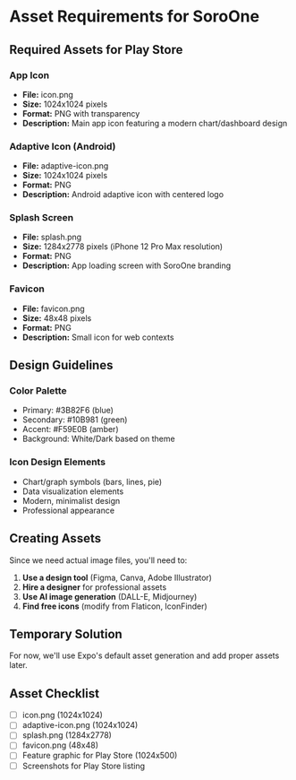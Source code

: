 # Asset Requirements for SoroOne

## Required Assets for Play Store

### App Icon
- **File:** icon.png
- **Size:** 1024x1024 pixels
- **Format:** PNG with transparency
- **Description:** Main app icon featuring a modern chart/dashboard design

### Adaptive Icon (Android)
- **File:** adaptive-icon.png
- **Size:** 1024x1024 pixels
- **Format:** PNG
- **Description:** Android adaptive icon with centered logo

### Splash Screen
- **File:** splash.png
- **Size:** 1284x2778 pixels (iPhone 12 Pro Max resolution)
- **Format:** PNG
- **Description:** App loading screen with SoroOne branding

### Favicon
- **File:** favicon.png
- **Size:** 48x48 pixels
- **Format:** PNG
- **Description:** Small icon for web contexts

## Design Guidelines

### Color Palette
- Primary: #3B82F6 (blue)
- Secondary: #10B981 (green)
- Accent: #F59E0B (amber)
- Background: White/Dark based on theme

### Icon Design Elements
- Chart/graph symbols (bars, lines, pie)
- Data visualization elements
- Modern, minimalist design
- Professional appearance

## Creating Assets

Since we need actual image files, you'll need to:

1. **Use a design tool** (Figma, Canva, Adobe Illustrator)
2. **Hire a designer** for professional assets
3. **Use AI image generation** (DALL-E, Midjourney)
4. **Find free icons** (modify from Flaticon, IconFinder)

## Temporary Solution

For now, we'll use Expo's default asset generation and add proper assets later.

## Asset Checklist
- [ ] icon.png (1024x1024)
- [ ] adaptive-icon.png (1024x1024)
- [ ] splash.png (1284x2778)
- [ ] favicon.png (48x48)
- [ ] Feature graphic for Play Store (1024x500)
- [ ] Screenshots for Play Store listing
